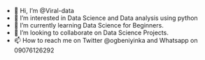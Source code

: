- 👋 Hi, I’m @Viral-data
- 👀 I’m interested in Data Science and Data analysis using python
- 🌱 I’m currently learning Data Science for Beginners.
- 💞️ I’m looking to collaborate on Data Science Projects.
- 📫 How to reach me on Twitter @ogbeniyinka and Whatsapp on 09076126292

<!---
Viral-data/Viral-data is a ✨ special ✨ repository because its `README.md` (this file) appears on your GitHub profile.
You can click the Preview link to take a look at your changes.
--->
